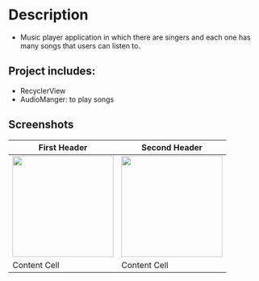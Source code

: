 # Description

- Music player application in which there are singers and each one has many songs that users  can
listen to.

## Project includes:

- RecyclerView
- AudioManger: to play songs

## Screenshots
| First Header  | Second Header |
| ------------- | ------------- |
| <img src="https://i.imgur.com/tFIqeN0.png" width="200">  | <img src="https://i.imgur.com/12UbDGL.png" width="200">  |
| Content Cell  | Content Cell  |

